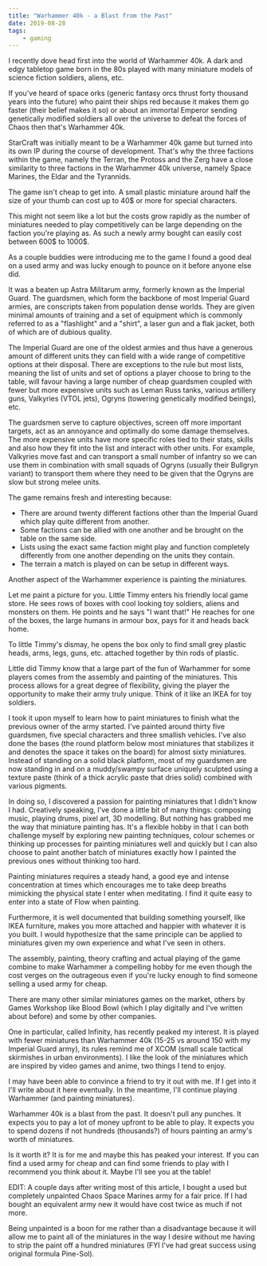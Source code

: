 ```yaml
---
title: "Warhammer 40k - a Blast from the Past"
date: 2019-08-28
tags:
    - gaming
---
```

I recently dove head first into the world of Warhammer 40k. A dark and edgy tabletop game born in the 80s played with many miniature models of science fiction soldiers, aliens, etc.

If you've heard of space orks (generic fantasy orcs thrust forty thousand years into the future) who paint their ships red because it makes them go faster (their belief makes it so) or about an immortal Emperor sending genetically modified soldiers all over the universe to defeat the forces of Chaos then that's Warhammer 40k.

StarCraft was initially meant to be a Warhammer 40k game but turned into its own IP during the course of development. That's why the three factions within the game, namely the Terran, the Protoss and the Zerg have a close similarity to three factions in the Warhammer 40k universe, namely Space Marines, the Eldar and the Tyrannids.

The game isn't cheap to get into. A small plastic miniature around half the size of your thumb can cost up to 40$ or more for special characters.

This might not seem like a lot but the costs grow rapidly as the number of miniatures needed to play competitively can be large depending on the faction you're playing as. As such a newly army bought can easily cost between 600$ to 1000$.

As a couple buddies were introducing me to the game I found a good deal on a used army and was lucky enough to pounce on it before anyone else did.

It was a beaten up Astra Militarum army, formerly known as the Imperial Guard. The guardsmen, which form the backbone of most Imperial Guard armies, are conscripts taken from population dense worlds. They are given minimal amounts of training and a set of equipment which is commonly referred to as a "flashlight" and a "shirt", a laser gun and a flak jacket, both of which are of dubious quality.

The Imperial Guard are one of the oldest armies and thus have a generous amount of different units they can field with a wide range of competitive options at their disposal. There are exceptions to the rule but most lists, meaning the list of units and set of options a player choose to bring to the table, will favour having a large number of cheap guardsmen coupled with fewer but more expensive units such as Leman Russ tanks, various artillery guns, Valkyries (VTOL jets), Ogryns (towering genetically modified beings), etc.

The guardsmen serve to capture objectives, screen off more important targets, act as an annoyance and optimally do some damage themselves. The more expensive units have more specific roles tied to their stats, skills and also how they fit into the list and interact with other units. For example, Valkyries move fast and can transport a small number of infantry so we can use them in combination with small squads of Ogryns (usually their Bullgryn variant) to transport them where they need to be given that the Ogryns are slow but strong melee units.

The game remains fresh and interesting because:
- There are around twenty different factions other than the Imperial Guard which play quite different from another.
- Some factions can be allied with one another and be brought on the table on the same side.
- Lists using the exact same faction might play and function completely differently from one another depending on the units they contain.
- The terrain a match is played on can be setup in different ways.

Another aspect of the Warhammer experience is painting the miniatures.

Let me paint a picture for you. Little Timmy enters his friendly local game store. He sees rows of boxes with cool looking toy soldiers, aliens and monsters on them. He points and he says "I want that!" He reaches for one of the boxes, the large humans in armour box, pays for it and heads back home.

To little Timmy's dismay, he opens the box only to find small grey plastic heads, arms, legs, guns, etc. attached together by thin rods of plastic.

Little did Timmy know that a large part of the fun of Warhammer for some players comes from the assembly and painting of the miniatures. This process allows for a great degree of flexibility, giving the player the opportunity to make their army truly unique. Think of it like an IKEA for toy soldiers.

I took it upon myself to learn how to paint miniatures to finish what the previous owner of the army started. I've painted around thirty five guardsmen, five special characters and three smallish vehicles. I've also done the bases (the round platform below most miniatures that stabilizes it and denotes the space it takes on the board) for almost sixty miniatures. Instead of standing on a solid black platform, most of my guardsmen are now standing in and on a muddy/swampy surface uniquely sculpted using a texture paste (think of a thick acrylic paste that dries solid) combined with various pigments.

In doing so, I discovered a passion for painting miniatures that I didn't know I had. Creatively speaking, I've done a little bit of many things: composing music, playing drums, pixel art, 3D modelling. But nothing has grabbed me the way that miniature painting has. It's a flexible hobby in that I can both challenge myself by exploring new painting techniques, colour schemes or thinking up processes for painting miniatures well and quickly but I can also choose to paint another batch of miniatures exactly how I painted the previous ones without thinking too hard.

Painting miniatures requires a steady hand, a good eye and intense concentration at times which encourages me to take deep breaths mimicking the physical state I enter when meditating. I find it quite easy to enter into a state of Flow when painting.

Furthermore, it is well documented that building something yourself, like IKEA furniture, makes you more attached and happier with whatever it is you built. I would hypothesize that the same principle can be applied to miniatures given my own experience and what I've seen in others.

The assembly, painting, theory crafting and actual playing of the game combine to make Warhammer a compelling hobby for me even though the cost verges on the outrageous even if you're lucky enough to find someone selling a used army for cheap.

There are many other similar miniatures games on the market, others by Games Workshop like Blood Bowl (which I play digitally and I've written about before) and some by other companies.

One in particular, called Infinity, has recently peaked my interest. It is played with fewer miniatures than Warhammer 40k (15-25 vs around 150 with my Imperial Guard army), its rules remind me of XCOM (small scale tactical skirmishes in urban environments). I like the look of the miniatures which are inspired by video games and anime, two things I tend to enjoy.

I may have been able to convince a friend to try it out with me. If I get into it I'll write about it here eventually. In the meantime, I'll continue playing Warhammer (and painting miniatures).

Warhammer 40k is a blast from the past. It doesn't pull any punches. It expects you to pay a lot of money upfront to be able to play. It expects you to spend dozens if not hundreds (thousands?) of hours painting an army's worth of miniatures.

Is it worth it? It is for me and maybe this has peaked your interest. If you can find a used army for cheap and can find some friends to play with I recommend you think about it. Maybe I'll see you at the table!

EDIT: A couple days after writing most of this article, I bought a used but completely unpainted Chaos Space Marines army for a fair price. If I had bought an equivalent army new it would have cost twice as much if not more.

Being unpainted is a boon for me rather than a disadvantage because it will allow me to paint all of the miniatures in the way I desire without me having to strip the paint off a hundred miniatures (FYI I've had great success using original formula Pine-Sol).
